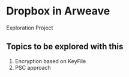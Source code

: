 # Dropbox in Arweave
Exploration Project

## Topics to be explored with this
1. Encryption based on KeyFile
2. PSC approach
